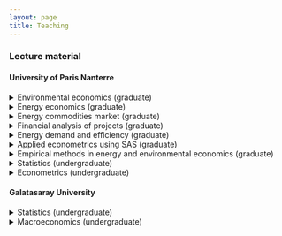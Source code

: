 ```yaml
---
layout: page
title: Teaching
---
```


### Lecture material

#### University of Paris Nanterre

<details>
<summary>Environmental economics (graduate)</summary>
<p>No material currently available</p>
</details>
<details>
<summary>Energy economics (graduate)</summary>
<p>No material currently available</p>
</details>
<details>
<summary>Energy commodities market (graduate)</summary>
<p>No material currently available</p>
</details>
<details>
<summary>Financial analysis of projects (graduate)</summary>
<p>No material currently available</p>
</details>
<details>
<summary>Energy demand and efficiency (graduate)</summary>
<p>No material currently available</p>
</details>
<details>
<summary>Applied econometrics using SAS (graduate)</summary>
<p>No material currently available</p>
</details>
<details>
<summary>Empirical methods in energy and environmental economics (graduate)</summary>
<p>No material currently available</p>
</details>
<details>
<summary>Statistics (undergraduate)</summary>
<p>No material currently available</p>
</details>
<details>
<summary>Econometrics (undergraduate)</summary>
<p>No material currently available</p>
</details>

#### Galatasaray University
<details>
<summary>Statistics (undergraduate)</summary>
<p>No material currently available</p>
</details>
<details>
<summary>Macroeconomics (undergraduate)</summary>
<p>No material currently available</p>
</details>
